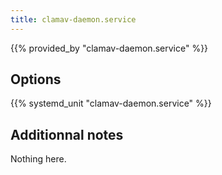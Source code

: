 ```yaml
---
title: clamav-daemon.service
---
```


{{% provided_by "clamav-daemon.service" %}}

## Options

{{% systemd_unit "clamav-daemon.service" %}}

## Additionnal notes

Nothing here.